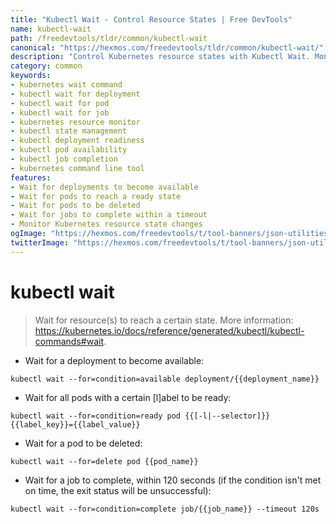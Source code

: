 ```yaml
---
title: "Kubectl Wait - Control Resource States | Free DevTools"
name: kubectl-wait
path: /freedevtools/tldr/common/kubectl-wait
canonical: "https://hexmos.com/freedevtools/tldr/common/kubectl-wait/"
description: "Control Kubernetes resource states with Kubectl Wait. Monitor deployment readiness, pod availability, and job completion efficiently. Free online tool, no registration required."
category: common
keywords:
- kubernetes wait command
- kubectl wait for deployment
- kubectl wait for pod
- kubectl wait for job
- kubernetes resource monitor
- kubectl state management
- kubectl deployment readiness
- kubectl pod availability
- kubectl job completion
- kubernetes command line tool
features:
- Wait for deployments to become available
- Wait for pods to reach a ready state
- Wait for pods to be deleted
- Wait for jobs to complete within a timeout
- Monitor Kubernetes resource state changes
ogImage: "https://hexmos.com/freedevtools/t/tool-banners/json-utilities-banner.png"
twitterImage: "https://hexmos.com/freedevtools/t/tool-banners/json-utilities-banner.png"
---
```


# kubectl wait

> Wait for resource(s) to reach a certain state.
> More information: <https://kubernetes.io/docs/reference/generated/kubectl/kubectl-commands#wait>.

- Wait for a deployment to become available:

`kubectl wait --for=condition=available deployment/{{deployment_name}}`

- Wait for all pods with a certain [l]abel to be ready:

`kubectl wait --for=condition=ready pod {{[-l|--selector]}} {{label_key}}={{label_value}}`

- Wait for a pod to be deleted:

`kubectl wait --for=delete pod {{pod_name}}`

- Wait for a job to complete, within 120 seconds (if the condition isn't met on time, the exit status will be unsuccessful):

`kubectl wait --for=condition=complete job/{{job_name}} --timeout 120s`
